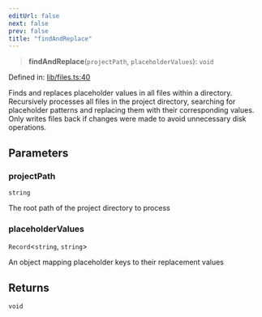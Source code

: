 ```yaml
---
editUrl: false
next: false
prev: false
title: "findAndReplace"
---
```


> **findAndReplace**(`projectPath`, `placeholderValues`): `void`

Defined in: [lib/files.ts:40](https://github.com/yashjawale/fabr/blob/af253d796213941a067e07d1a9e8b7372a1ddc07/src/lib/files.ts#L40)

Finds and replaces placeholder values in all files within a directory.
Recursively processes all files in the project directory, searching for placeholder
patterns and replacing them with their corresponding values. Only writes files back
if changes were made to avoid unnecessary disk operations.

## Parameters

### projectPath

`string`

The root path of the project directory to process

### placeholderValues

`Record`\<`string`, `string`\>

An object mapping placeholder keys to their replacement values

## Returns

`void`
